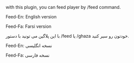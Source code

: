 with this plugin, you can feed player by /feed command.


Feed-En: English version

Feed-Fa: Farsi version




با این پلاگین می تونید با دستور /feed یا /ghaza خودتون رو سیر کنید.


Feed-En: نسخه انگلیسی

Feed-Fa: نسخه فارسی
